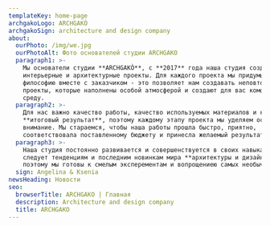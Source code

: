```yaml
---
templateKey: home-page
archgakoLogo: ARCHGAKÒ
archgakoSign: architecture and design company
about:
  ourPhoto: /img/we.jpg
  ourPhotoAlt: Фото основателей студии ARCHGAKO
  paragraph1: >-
    Мы основатели студии **ARCHGAKÒ**, с **2017** года наша студия создает
    интерьерные и архитектурные проекты. Для каждого проекта мы придумываем свою
    философию вместе с заказчиком - это позволяет нам создавать неповторимые
    проекты, которые наполнены особой атмосферой и создают для вас комфортную
    среду.
  paragraph2: >-
    Для нас важно качество работы, качество используемых материалов и конечно же
    **итоговый результат**, поэтому каждому этапу проекта мы уделяем особое
    внимание. Мы стараемся, чтобы наша работы прошла быстро, приятно,
    соответствовала поставленному бюджету и принесла желаемый результат.
  paragraph3: >-
    Наша студия постоянно развивается и совершенствуется в своих навыках,
    следует тенденциям и последним новинкам мира **архитектуры и дизайна**,
    поэтому мы готовы к смелым эксперементам и вопрощениею самых необычных идей.
  sign: Angelina & Ksenia
newsHeading: Новости
seo:
  browserTitle: ARCHGAKO | Главная
  description: Architecture and design company
  title: ARCHGAKO
---
```


